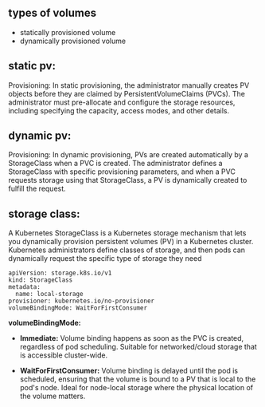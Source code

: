 ## types of volumes
  - statically provisioned volume
  - dynamically provisioned volume

 static pv:
 ---------
 Provisioning: In static provisioning, the administrator manually creates PV objects before they are claimed by PersistentVolumeClaims (PVCs).
 The administrator must pre-allocate and configure the storage resources, 
 including specifying the capacity, access modes, and other details.
 
 dynamic pv:
 -----------
 Provisioning: In dynamic provisioning, PVs are created automatically by a StorageClass when a PVC is created.
 The administrator defines a StorageClass with specific provisioning parameters, 
 and when a PVC requests storage using that StorageClass, a PV is dynamically created to fulfill the request.

 storage class:
 -------------
 A Kubernetes StorageClass is a Kubernetes storage mechanism that lets you
 dynamically provision persistent volumes (PV) in a Kubernetes cluster. 
 Kubernetes administrators define classes of storage, 
and then pods can dynamically request the specific type of storage they need
```
apiVersion: storage.k8s.io/v1
kind: StorageClass
metadata:
  name: local-storage
provisioner: kubernetes.io/no-provisioner
volumeBindingMode: WaitForFirstConsumer
```
**volumeBindingMode:**

- **Immediate:** Volume binding happens as soon as the PVC is created, regardless of pod scheduling. Suitable for networked/cloud storage that is accessible cluster-wide.
  
- **WaitForFirstConsumer:** Volume binding is delayed until the pod is scheduled, ensuring that the volume is bound to a PV that is local to the pod's node. Ideal for node-local storage where the physical location of the volume matters.
